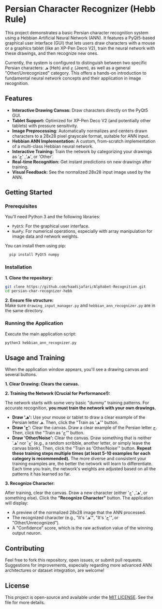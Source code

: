 
# Persian Character Recognizer (Hebb Rule)

This project demonstrates a basic Persian character recognition system using a Hebbian Artificial Neural Network (ANN). It features a PyQt5-based graphical user interface (GUI) that lets users draw characters with a mouse or a graphics tablet (like an XP-Pen Deco V2), train the neural network with these drawings, and then recognize new ones.

Currently, the system is configured to distinguish between two specific Persian characters: هـ (Heh) and ج (Jeem), as well as a general "Other/Unrecognized" category. This offers a hands-on introduction to fundamental neural network concepts and their application in image recognition.

## Features

- **Interactive Drawing Canvas:** Draw characters directly on the PyQt5 GUI.
- **Tablet Support:** Optimized for XP-Pen Deco V2 (and potentially other tablets) with pressure sensitivity.
- **Image Preprocessing:** Automatically normalizes and centers drawn characters to a 28x28 pixel grayscale format, suitable for ANN input.
- **Hebbian ANN Implementation:** A custom, from-scratch implementation of a multi-class Hebbian neural network.
- **Interactive Training:** Train the network by categorizing your drawings as 'هـ', 'ج', or 'Other'.
- **Real-time Recognition:** Get instant predictions on new drawings after training.
- **Visual Feedback:** See the normalized 28x28 input image used by the ANN.

## Getting Started

### Prerequisites

You'll need Python 3 and the following libraries:

- `PyQt5`: For the graphical user interface.
- `NumPy`: For numerical operations, especially with array manipulation for image data and network weights.

You can install them using pip:

```bash
  pip install PyQt5 numpy
```

### Installation

**1. Clone the repository:**

```bash
git clone https://github.com/haadijafari/Alphabet-Recognition.git
cd persian-char-recognizer-hebb
```

**2. Ensure file structure:**
\
Make sure `drawing_input_manager.py` and `hebbian_ann_recognizer.py` are in the same directory.

### Running the Application

Execute the main application script:

```bash
python3 hebbian_ann_recognizer.py
```

## Usage and Training

When the application window appears, you'll see a drawing canvas and several buttons.

**1. Clear Drawing: Clears the canvas.**

**2. Training the Network (Crucial for Performance!):**

The network starts with some very basic "dummy" training patterns. For accurate recognition, **you must train the network with your own drawings.**

- **Draw 'هـ':** Use your mouse or tablet to draw a clear example of the Persian letter هـ. Then, click the "Train as 'هـ'" button.
- **Draw 'ج':** Clear the canvas. Draw a clear example of the Persian letter ج. Then, click the "Train as 'ج'" button.
- **Draw 'Other/Noise':** Clear the canvas. Draw something that is neither 'هـ' nor 'ج' (e.g., a random scribble, another letter, or simply leave the canvas blank). Then, click the "Train as 'Other/Noise'" button.
**Repeat these training steps multiple times (at least 5-10 examples for each category is recommended).** The more diverse and consistent your training examples are, the better the network will learn to differentiate. Each time you train, the network's weights are adjusted based on all the patterns it has learned so far.

**3. Recognize Character:**

After training, clear the canvas. Draw a new character (either 'هـ', 'ج', or something else). Click the **"Recognize Character"** button. The application will display:

- A preview of the normalized 28x28 image that the ANN processed.
- The recognized character (e.g., "It's 'هـ'", "It's 'ج'", or "Other/Unrecognized").
- A "Confidence" score, which is the raw activation value of the winning output neuron.

## Contributing

Feel free to fork this repository, open issues, or submit pull requests. Suggestions for improvements, especially regarding more advanced ANN architectures or dataset integration, are welcome!

## License
This project is open-source and available under the [MIT LICENSE](https://choosealicense.com/licenses/mit/). See the file for more details.
